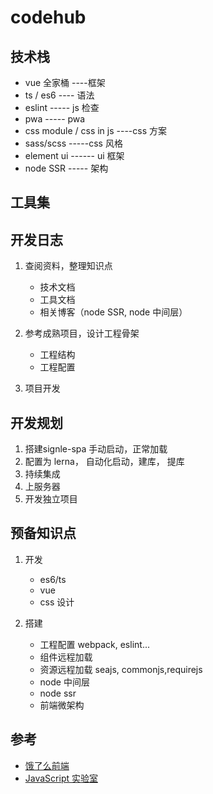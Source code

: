# codehub

## 技术栈

- vue 全家桶    ----框架
- ts / es6           ---- 语法
- eslint             ----- js 检查
- pwa               ----- pwa
- css module / css in js    ----css 方案
- sass/scss                       -----css 风格
- element ui                    ------ ui 框架
- node SSR                     ----- 架构

## 工具集

## 开发日志

1. 查阅资料，整理知识点
    - 技术文档
    - 工具文档
    - 相关博客（node SSR, node 中间层）

2. 参考成熟项目，设计工程骨架
    - 工程结构
    - 工程配置

3. 项目开发

## 开发规划

1. 搭建signle-spa 手动启动，正常加载
2. 配置为 lerna， 自动化启动，建库， 提库
3. 持续集成
4. 上服务器
5. 开发独立项目

## 预备知识点

1. 开发

   - es6/ts
   - vue
   - css 设计

2. 搭建

    - 工程配置 webpack, eslint...
    - 组件远程加载
    - 资源远程加载 seajs, commonjs,requirejs
    - node 中间层
    - node ssr
    - 前端微架构

## 参考

- [饿了么前端](https://zhuanlan.zhihu.com/p/70752505)
- [JavaScript 实验室](https://zhuanlan.zhihu.com/p/44705641)